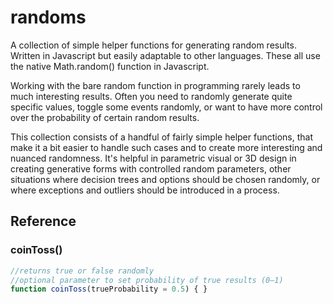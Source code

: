 # randoms
A collection of simple helper functions for generating random results. Written in Javascript but easily adaptable to other languages. These all use the native Math.random() function in Javascript.

Working with the bare random function in programming rarely leads to much interesting results. Often you need to randomly generate quite specific values, toggle some events randomly, or want to have more control over the probability of certain random results.

This collection consists of a handful of fairly simple helper functions, that make it a bit easier to handle such cases and to create more interesting and nuanced randomness. It's helpful in parametric visual or 3D design in creating generative forms with controlled random parameters, other situations where decision trees and options should be chosen randomly, or where exceptions and outliers should be introduced in a process.

## Reference

### coinToss()
```javascript
//returns true or false randomly
//optional parameter to set probability of true results (0–1)
function coinToss(trueProbability = 0.5) { }
```
